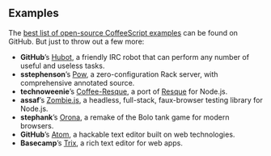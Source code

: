 ## Examples

The [best list of open-source CoffeeScript examples](https://github.com/trending?l=coffeescript&since=monthly) can be found on GitHub. But just to throw out a few more:

*   **GitHub**’s [Hubot](http://hubot.github.com/), a friendly IRC robot that can perform any number of useful and useless tasks.
*   **sstephenson**’s [Pow](http://pow.cx/), a zero-configuration Rack server, with comprehensive annotated source.
*   **technoweenie**’s [Coffee-Resque](https://github.com/technoweenie/coffee-resque), a port of [Resque](https://github.com/defunkt/resque) for Node.js.
*   **assaf**’s [Zombie.js](http://zombie.labnotes.org/), a headless, full-stack, faux-browser testing library for Node.js.
*   **stephank**’s [Orona](https://github.com/stephank/orona), a remake of the Bolo tank game for modern browsers.
*   **GitHub**’s [Atom](https://atom.io/), a hackable text editor built on web technologies.
*   **Basecamp**’s [Trix](https://trix-editor.org/), a rich text editor for web apps.
